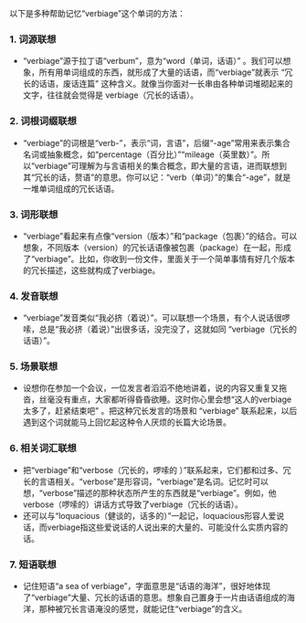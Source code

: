 以下是多种帮助记忆“verbiage”这个单词的方法：

### 1. 词源联想
 - “verbiage”源于拉丁语“verbum”，意为“word（单词，话语）” 。我们可以想象，所有用单词组成的东西，就形成了大量的话语，而“verbiage”就表示 “冗长的话语，废话连篇” 这种含义。就像当你面对一长串由各种单词堆砌起来的文字，往往就会觉得是 verbiage（冗长的话语）。

### 2. 词根词缀联想
 - “verbiage”的词根是“verb-”，表示“词，言语”，后缀“-age”常用来表示集合名词或抽象概念，如“percentage（百分比）”“mileage（英里数）”。所以“verbiage”可理解为与言语相关的集合概念，即大量的言语，进而联想到其“冗长的话，赘语”的意思。你可以记：“verb（单词）”的集合“-age”，就是一堆单词组成的冗长话语。

### 3. 词形联想
 - “verbiage”看起来有点像“version（版本）”和“package（包裹）”的结合。可以想象，不同版本（version）的冗长话语像被包裹（package）在一起，形成了“verbiage”。比如，你收到一份文件，里面关于一个简单事情有好几个版本的冗长描述，这些就构成了verbiage。

### 4. 发音联想
 - “verbiage”发音类似“我必挤（着说）”。可以联想一个场景，有个人说话很啰嗦，总是“我必挤（着说）”出很多话，没完没了，这就如同 “verbiage（冗长的话语）”。 

### 5. 场景联想
 - 设想你在参加一个会议，一位发言者滔滔不绝地讲着，说的内容又重复又拖沓，丝毫没有重点，大家都听得昏昏欲睡。这时你心里会想“这人的verbiage太多了，赶紧结束吧” 。把这种冗长发言的场景和 “verbiage” 联系起来，以后遇到这个词就能马上回忆起这种令人厌烦的长篇大论场景。

### 6. 相关词汇联想
 - 把“verbiage”和“verbose（冗长的，啰嗦的 ）”联系起来，它们都和过多、冗长的言语相关。“verbose”是形容词，“verbiage”是名词。记忆时可以想，“verbose”描述的那种状态所产生的东西就是“verbiage”。例如，他verbose（啰嗦的）讲话方式导致了verbiage（冗长的话语）。 
 - 还可以与“loquacious（健谈的，话多的）”一起记，loquacious形容人爱说话，而verbiage指这些爱说话的人说出来的大量的、可能没什么实质内容的话。 

### 7. 短语联想
 - 记住短语“a sea of verbiage”，字面意思是“话语的海洋”，很好地体现了“verbiage”大量、冗长的话语的意思。想象自己置身于一片由话语组成的海洋，那种被冗长言语淹没的感觉，就能记住“verbiage”的含义。 